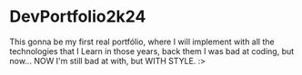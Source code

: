 # DevPortfolio2k24
This gonna be my first real portfólio, where I will implement with all the technologies that I Learn in those years, back them I was bad at coding, but now... NOW I'm still bad at with, but WITH STYLE. :>
